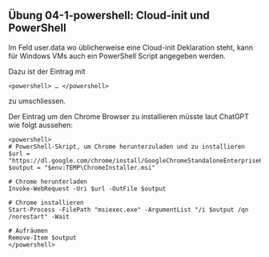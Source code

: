 ## Übung 04-1-powershell: Cloud-init und PowerShell

Im Feld user.data wo üblicherweise eine Cloud-init Deklaration steht, kann für Windows VMs auch ein PowerShell Script angegeben werden.

Dazu ist der Eintrag mit 

    <powershell> … </powershell>
    
zu umschliessen.

Der Eintrag um den Chrome Browser zu installieren müsste laut ChatGPT wie folgt aussehen:

    <powershell>
    # PowerShell-Skript, um Chrome herunterzuladen und zu installieren
    $url = "https://dl.google.com/chrome/install/GoogleChromeStandaloneEnterprise64.msi"
    $output = "$env:TEMP\ChromeInstaller.msi"
    
    # Chrome herunterladen
    Invoke-WebRequest -Uri $url -OutFile $output
    
    # Chrome installieren
    Start-Process -FilePath "msiexec.exe" -ArgumentList "/i $output /qn /norestart" -Wait
    
    # Aufräumen
    Remove-Item $output
    </powershell>

